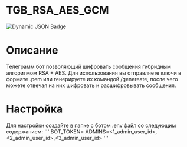 # TGB_RSA_AES_GCM

![Dynamic JSON Badge](https://img.shields.io/badge/dynamic/json?url=https%3A%2F%2Fghloc.vercel.app%2Fapi%2FZeragorn-ru%2Frsa_encode_bot%2Fbadge&query=message&style=flat-square&label=Lines)

# Описание

Телеграмм бот позволяющий шифровать сообщения гибридным алгоритмом RSA + AES. Для использования вы отправляете ключи в формате .pem или генерируете их командой /genereate, после чего можете отвечая на них шифровать и расшифровывать сообщения.

# Настройка

Для настройки создайте в папке с ботом .env файл со следующим содержанием:
'''
BOT_TOKEN=<token>
ADMINS=<1_admin_user_id>,<2_admin_user_id>,<3_admin_user_id>
'''
